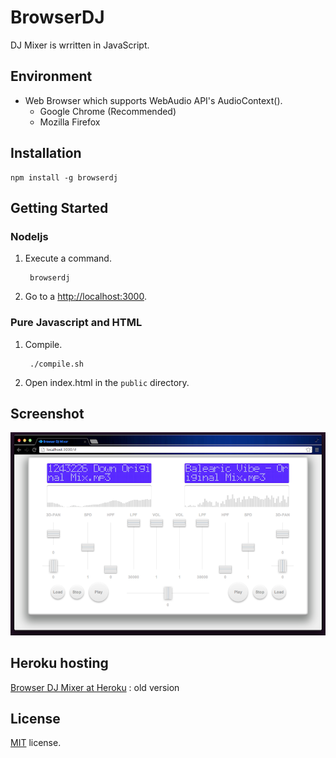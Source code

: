 # BrowserDJ

DJ Mixer is wrritten in JavaScript. 

## Environment

- Web Browser which supports WebAudio API's AudioContext().
    - Google Chrome (Recommended)
    - Mozilla Firefox

## Installation

	npm install -g browserdj

## Getting Started

### Nodeljs

1. Execute a command.

        browserdj

2. Go to a [http://localhost:3000](http://localhost:3000).

### Pure Javascript and HTML

1. Compile.

        ./compile.sh

2. Open index.html in the `public` directory.

## Screenshot

![Screeb](./assets/screen.png)

## Heroku hosting

[Browser DJ Mixer at Heroku](http://browserdj.herokuapp.com/#) : old version

## License

[MIT](http://opensource.org/licenses/MIT) license.





